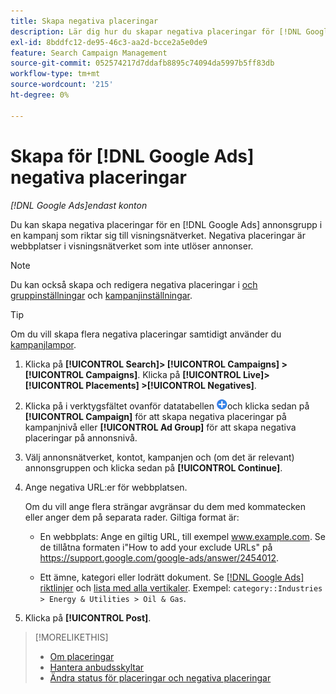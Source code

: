 ```yaml
---
title: Skapa negativa placeringar
description: Lär dig hur du skapar negativa placeringar för [!DNL Google Ads] kampanjer och annonsgrupper.
exl-id: 8bddfc12-de95-46c3-aa2d-bcce2a5e0de9
feature: Search Campaign Management
source-git-commit: 052574217d7ddafb8895c74094da5997b5ff83db
workflow-type: tm+mt
source-wordcount: '215'
ht-degree: 0%

---
```


# Skapa för [!DNL Google Ads] negativa placeringar

*[!DNL Google Ads]endast konton*

Du kan skapa negativa placeringar för en [!DNL Google Ads] annonsgrupp i en kampanj som riktar sig till visningsnätverket. Negativa placeringar är webbplatser i visningsnätverket som inte utlöser annonser.

>[!NOTE]
>Du kan också skapa och redigera negativa placeringar i [och gruppinställningar](/help/search-social-commerce/campaign-management/campaigns/ad-group-manage.md) och [kampanjinställningar](/help/search-social-commerce/campaign-management/campaigns/campaign-manage.md).

>[!TIP]
>Om du vill skapa flera negativa placeringar samtidigt använder du [kampanjlampor](/help/search-social-commerce/campaign-management/bulksheets/bulksheet-about.md).

1. Klicka på **[!UICONTROL Search]> [!UICONTROL Campaigns] >[!UICONTROL Campaigns]**. Klicka på **[!UICONTROL Live]> [!UICONTROL Placements] >[!UICONTROL Negatives]**.

1. Klicka på i verktygsfältet ovanför datatabellen ![Skapa](/help/search-social-commerce/assets/add.png "Skapa")och klicka sedan på **[!UICONTROL Campaign]** för att skapa negativa placeringar på kampanjnivå eller **[!UICONTROL Ad Group]** för att skapa negativa placeringar på annonsnivå.

1. Välj annonsnätverket, kontot, kampanjen och (om det är relevant) annonsgruppen och klicka sedan på **[!UICONTROL Continue]**.

1. Ange negativa URL:er för webbplatsen.

   Om du vill ange flera strängar avgränsar du dem med kommatecken eller anger dem på separata rader. Giltiga format är:

   * En webbplats: Ange en giltig URL, till exempel www.example.com. Se de tillåtna formaten i&quot;How to add your exclude URLs&quot; på https://support.google.com/google-ads/answer/2454012.

   * Ett ämne, kategori eller lodrätt dokument. Se [[!DNL Google Ads] riktlinjer](https://support.google.com/google-ads/editor/answer/30517) och [lista med alla vertikaler](https://developers.google.com/adwords/api/docs/appendix/verticals). Exempel: `category::Industries > Energy & Utilities > Oil & Gas`.

1. Klicka på **[!UICONTROL Post]**.

>[!MORELIKETHIS]
>
>* [Om placeringar](placement-about.md)
>* [Hantera anbudsskyltar](placement-manage.md)
>* [Ändra status för placeringar och negativa placeringar](placement-status-edit.md)
